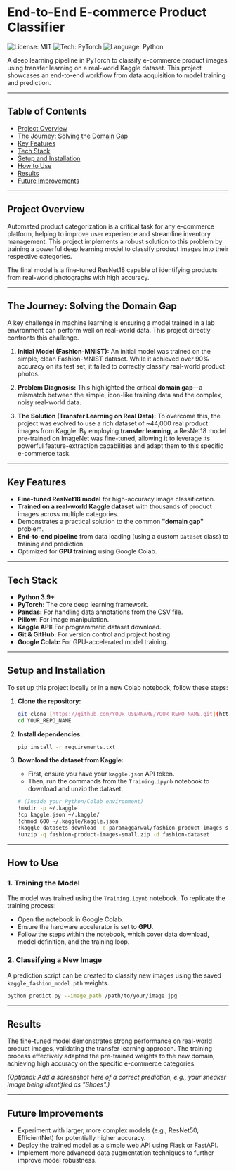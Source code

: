 # End-to-End E-commerce Product Classifier

![License: MIT](https://img.shields.io/badge/License-MIT-yellow.svg)
![Tech: PyTorch](https://img.shields.io/badge/PyTorch-%23EE4C2C.svg?style=flat&logo=PyTorch&logoColor=white)
![Language: Python](https://img.shields.io/badge/Python-3.9-blue.svg)

A deep learning pipeline in PyTorch to classify e-commerce product images using transfer learning on a real-world Kaggle dataset. This project showcases an end-to-end workflow from data acquisition to model training and prediction.

---

## Table of Contents
- [Project Overview](#project-overview)
- [The Journey: Solving the Domain Gap](#the-journey-solving-the-domain-gap)
- [Key Features](#key-features)
- [Tech Stack](#tech-stack)
- [Setup and Installation](#setup-and-installation)
- [How to Use](#how-to-use)
- [Results](#results)
- [Future Improvements](#future-improvements)

---

## Project Overview
Automated product categorization is a critical task for any e-commerce platform, helping to improve user experience and streamline inventory management. This project implements a robust solution to this problem by training a powerful deep learning model to classify product images into their respective categories.

The final model is a fine-tuned ResNet18 capable of identifying products from real-world photographs with high accuracy.

---

## The Journey: Solving the Domain Gap
A key challenge in machine learning is ensuring a model trained in a lab environment can perform well on real-world data. This project directly confronts this challenge.

1.  **Initial Model (Fashion-MNIST):** An initial model was trained on the simple, clean Fashion-MNIST dataset. While it achieved over 90% accuracy on its test set, it failed to correctly classify real-world product photos.

2.  **Problem Diagnosis:** This highlighted the critical **domain gap**—a mismatch between the simple, icon-like training data and the complex, noisy real-world data.

3.  **The Solution (Transfer Learning on Real Data):** To overcome this, the project was evolved to use a rich dataset of ~44,000 real product images from Kaggle. By employing **transfer learning**, a ResNet18 model pre-trained on ImageNet was fine-tuned, allowing it to leverage its powerful feature-extraction capabilities and adapt them to this specific e-commerce task.

---

## Key Features
- **Fine-tuned ResNet18 model** for high-accuracy image classification.
- **Trained on a real-world Kaggle dataset** with thousands of product images across multiple categories.
- Demonstrates a practical solution to the common **"domain gap"** problem.
- **End-to-end pipeline** from data loading (using a custom `Dataset` class) to training and prediction.
- Optimized for **GPU training** using Google Colab.

---

## Tech Stack
- **Python 3.9+**
- **PyTorch:** The core deep learning framework.
- **Pandas:** For handling data annotations from the CSV file.
- **Pillow:** For image manipulation.
- **Kaggle API:** For programmatic dataset download.
- **Git & GitHub:** For version control and project hosting.
- **Google Colab:** For GPU-accelerated model training.

---

## Setup and Installation

To set up this project locally or in a new Colab notebook, follow these steps:

1.  **Clone the repository:**
    ```bash
    git clone [https://github.com/YOUR_USERNAME/YOUR_REPO_NAME.git](https://github.com/YOUR_USERNAME/YOUR_REPO_NAME.git)
    cd YOUR_REPO_NAME
    ```

2.  **Install dependencies:**
    ```bash
    pip install -r requirements.txt
    ```

3.  **Download the dataset from Kaggle:**
    * First, ensure you have your `kaggle.json` API token.
    * Then, run the commands from the `Training.ipynb` notebook to download and unzip the dataset.
    ```bash
    # (Inside your Python/Colab environment)
    !mkdir -p ~/.kaggle
    !cp kaggle.json ~/.kaggle/
    !chmod 600 ~/.kaggle/kaggle.json
    !kaggle datasets download -d paramaggarwal/fashion-product-images-small
    !unzip -q fashion-product-images-small.zip -d fashion-dataset
    ```
---

## How to Use

### 1. Training the Model
The model was trained using the `Training.ipynb` notebook. To replicate the training process:
- Open the notebook in Google Colab.
- Ensure the hardware accelerator is set to **GPU**.
- Follow the steps within the notebook, which cover data download, model definition, and the training loop.

### 2. Classifying a New Image
A prediction script can be created to classify new images using the saved `kaggle_fashion_model.pth` weights.

```bash
python predict.py --image_path /path/to/your/image.jpg
```

---

## Results
The fine-tuned model demonstrates strong performance on real-world product images, validating the transfer learning approach. The training process effectively adapted the pre-trained weights to the new domain, achieving high accuracy on the specific e-commerce categories.

*(Optional: Add a screenshot here of a correct prediction, e.g., your sneaker image being identified as "Shoes".)*

---

## Future Improvements
- Experiment with larger, more complex models (e.g., ResNet50, EfficientNet) for potentially higher accuracy.
- Deploy the trained model as a simple web API using Flask or FastAPI.
- Implement more advanced data augmentation techniques to further improve model robustness.
